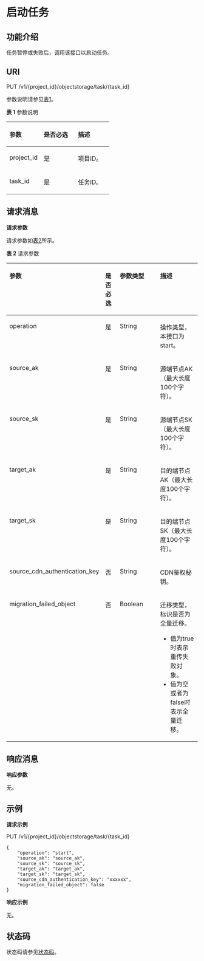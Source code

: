 # 启动任务<a name="oms_api_0016"></a>

## 功能介绍<a name="section29415884"></a>

任务暂停或失败后，调用该接口以启动任务。

## URI<a name="section63416368"></a>

PUT /v1/\{project\_id\}/objectstorage/task/\{task\_id\}

参数说明请参见[表1](#table48602288)。

**表 1**  参数说明

<a name="table48602288"></a>
<table><thead align="left"><tr id="row53442317"><th class="cellrowborder" valign="top" width="33.33333333333333%" id="mcps1.2.4.1.1"><p id="p33860402"><a name="p33860402"></a><a name="p33860402"></a>参数</p>
</th>
<th class="cellrowborder" valign="top" width="33.33333333333333%" id="mcps1.2.4.1.2"><p id="p58338056"><a name="p58338056"></a><a name="p58338056"></a>是否必选</p>
</th>
<th class="cellrowborder" valign="top" width="33.33333333333333%" id="mcps1.2.4.1.3"><p id="p27762102"><a name="p27762102"></a><a name="p27762102"></a>描述</p>
</th>
</tr>
</thead>
<tbody><tr id="row34137829"><td class="cellrowborder" valign="top" width="33.33333333333333%" headers="mcps1.2.4.1.1 "><p id="p13700797"><a name="p13700797"></a><a name="p13700797"></a>project_id</p>
</td>
<td class="cellrowborder" valign="top" width="33.33333333333333%" headers="mcps1.2.4.1.2 "><p id="p14131123114107"><a name="p14131123114107"></a><a name="p14131123114107"></a>是</p>
</td>
<td class="cellrowborder" valign="top" width="33.33333333333333%" headers="mcps1.2.4.1.3 "><p id="p109055560105"><a name="p109055560105"></a><a name="p109055560105"></a>项目ID。</p>
</td>
</tr>
<tr id="row5791732161220"><td class="cellrowborder" valign="top" width="33.33333333333333%" headers="mcps1.2.4.1.1 "><p id="p2257205414"><a name="p2257205414"></a><a name="p2257205414"></a>task_id</p>
</td>
<td class="cellrowborder" valign="top" width="33.33333333333333%" headers="mcps1.2.4.1.2 "><p id="p102511202048"><a name="p102511202048"></a><a name="p102511202048"></a>是</p>
</td>
<td class="cellrowborder" valign="top" width="33.33333333333333%" headers="mcps1.2.4.1.3 "><p id="p72513209412"><a name="p72513209412"></a><a name="p72513209412"></a>任务ID。</p>
</td>
</tr>
</tbody>
</table>

## 请求消息<a name="section59634524"></a>

**请求参数**

请求参数如[表2](#table44689431)所示。

**表 2**  请求参数

<a name="table44689431"></a>
<table><thead align="left"><tr id="row56226836"><th class="cellrowborder" valign="top" width="30.073007300730076%" id="mcps1.2.5.1.1"><p id="p58079852"><a name="p58079852"></a><a name="p58079852"></a>参数</p>
</th>
<th class="cellrowborder" valign="top" width="9.780978097809781%" id="mcps1.2.5.1.2"><p id="p178105915218"><a name="p178105915218"></a><a name="p178105915218"></a>是否必选</p>
</th>
<th class="cellrowborder" valign="top" width="30.073007300730076%" id="mcps1.2.5.1.3"><p id="p6847548"><a name="p6847548"></a><a name="p6847548"></a>参数类型</p>
</th>
<th class="cellrowborder" valign="top" width="30.073007300730076%" id="mcps1.2.5.1.4"><p id="p30936422"><a name="p30936422"></a><a name="p30936422"></a>描述</p>
</th>
</tr>
</thead>
<tbody><tr id="row22822288"><td class="cellrowborder" valign="top" width="30.073007300730076%" headers="mcps1.2.5.1.1 "><p id="p36666067"><a name="p36666067"></a><a name="p36666067"></a>operation</p>
</td>
<td class="cellrowborder" valign="top" width="9.780978097809781%" headers="mcps1.2.5.1.2 "><p id="p37851259105215"><a name="p37851259105215"></a><a name="p37851259105215"></a>是</p>
</td>
<td class="cellrowborder" valign="top" width="30.073007300730076%" headers="mcps1.2.5.1.3 "><p id="p17161430"><a name="p17161430"></a><a name="p17161430"></a>String</p>
</td>
<td class="cellrowborder" valign="top" width="30.073007300730076%" headers="mcps1.2.5.1.4 "><p id="p54578237"><a name="p54578237"></a><a name="p54578237"></a>操作类型，本接口为start。</p>
</td>
</tr>
<tr id="row21442089"><td class="cellrowborder" valign="top" width="30.073007300730076%" headers="mcps1.2.5.1.1 "><p id="p59087616"><a name="p59087616"></a><a name="p59087616"></a>source_ak</p>
</td>
<td class="cellrowborder" valign="top" width="9.780978097809781%" headers="mcps1.2.5.1.2 "><p id="p157859594529"><a name="p157859594529"></a><a name="p157859594529"></a>是</p>
</td>
<td class="cellrowborder" valign="top" width="30.073007300730076%" headers="mcps1.2.5.1.3 "><p id="p21367612"><a name="p21367612"></a><a name="p21367612"></a>String</p>
</td>
<td class="cellrowborder" valign="top" width="30.073007300730076%" headers="mcps1.2.5.1.4 "><p id="p2491394"><a name="p2491394"></a><a name="p2491394"></a>源端节点AK（最大长度100个字符）。</p>
</td>
</tr>
<tr id="row22422552"><td class="cellrowborder" valign="top" width="30.073007300730076%" headers="mcps1.2.5.1.1 "><p id="p4287423"><a name="p4287423"></a><a name="p4287423"></a>source_sk</p>
</td>
<td class="cellrowborder" valign="top" width="9.780978097809781%" headers="mcps1.2.5.1.2 "><p id="p878713590521"><a name="p878713590521"></a><a name="p878713590521"></a>是</p>
</td>
<td class="cellrowborder" valign="top" width="30.073007300730076%" headers="mcps1.2.5.1.3 "><p id="p11736974"><a name="p11736974"></a><a name="p11736974"></a>String</p>
</td>
<td class="cellrowborder" valign="top" width="30.073007300730076%" headers="mcps1.2.5.1.4 "><p id="p32424647"><a name="p32424647"></a><a name="p32424647"></a>源端节点SK（最大长度100个字符）。</p>
</td>
</tr>
<tr id="row23386368"><td class="cellrowborder" valign="top" width="30.073007300730076%" headers="mcps1.2.5.1.1 "><p id="p15247616"><a name="p15247616"></a><a name="p15247616"></a>target_ak</p>
</td>
<td class="cellrowborder" valign="top" width="9.780978097809781%" headers="mcps1.2.5.1.2 "><p id="p20790195914529"><a name="p20790195914529"></a><a name="p20790195914529"></a>是</p>
</td>
<td class="cellrowborder" valign="top" width="30.073007300730076%" headers="mcps1.2.5.1.3 "><p id="p27097356"><a name="p27097356"></a><a name="p27097356"></a>String</p>
</td>
<td class="cellrowborder" valign="top" width="30.073007300730076%" headers="mcps1.2.5.1.4 "><p id="p14377323"><a name="p14377323"></a><a name="p14377323"></a>目的端节点AK（最大长度100个字符）。</p>
</td>
</tr>
<tr id="row62287048"><td class="cellrowborder" valign="top" width="30.073007300730076%" headers="mcps1.2.5.1.1 "><p id="p12086140"><a name="p12086140"></a><a name="p12086140"></a>target_sk</p>
</td>
<td class="cellrowborder" valign="top" width="9.780978097809781%" headers="mcps1.2.5.1.2 "><p id="p5792125965219"><a name="p5792125965219"></a><a name="p5792125965219"></a>是</p>
</td>
<td class="cellrowborder" valign="top" width="30.073007300730076%" headers="mcps1.2.5.1.3 "><p id="p39453247"><a name="p39453247"></a><a name="p39453247"></a>String</p>
</td>
<td class="cellrowborder" valign="top" width="30.073007300730076%" headers="mcps1.2.5.1.4 "><p id="p13871385"><a name="p13871385"></a><a name="p13871385"></a>目的端节点SK（最大长度100个字符）。</p>
</td>
</tr>
<tr id="row31159287487"><td class="cellrowborder" valign="top" width="30.073007300730076%" headers="mcps1.2.5.1.1 "><p id="p11535342482"><a name="p11535342482"></a><a name="p11535342482"></a>source_cdn_authentication_key</p>
</td>
<td class="cellrowborder" valign="top" width="9.780978097809781%" headers="mcps1.2.5.1.2 "><p id="p079545916523"><a name="p079545916523"></a><a name="p079545916523"></a>否</p>
</td>
<td class="cellrowborder" valign="top" width="30.073007300730076%" headers="mcps1.2.5.1.3 "><p id="p515373413481"><a name="p515373413481"></a><a name="p515373413481"></a>String</p>
</td>
<td class="cellrowborder" valign="top" width="30.073007300730076%" headers="mcps1.2.5.1.4 "><p id="p1215317343481"><a name="p1215317343481"></a><a name="p1215317343481"></a>CDN鉴权秘钥。</p>
</td>
</tr>
<tr id="row3495153113316"><td class="cellrowborder" valign="top" width="30.073007300730076%" headers="mcps1.2.5.1.1 "><p id="p8495155323313"><a name="p8495155323313"></a><a name="p8495155323313"></a>migration_failed_object</p>
</td>
<td class="cellrowborder" valign="top" width="9.780978097809781%" headers="mcps1.2.5.1.2 "><p id="p1949511536337"><a name="p1949511536337"></a><a name="p1949511536337"></a>否</p>
</td>
<td class="cellrowborder" valign="top" width="30.073007300730076%" headers="mcps1.2.5.1.3 "><p id="p12495165312333"><a name="p12495165312333"></a><a name="p12495165312333"></a>Boolean</p>
</td>
<td class="cellrowborder" valign="top" width="30.073007300730076%" headers="mcps1.2.5.1.4 "><p id="p948818417306"><a name="p948818417306"></a><a name="p948818417306"></a>迁移类型，标识是否为全量迁移。</p>
<a name="ul124381216133011"></a><a name="ul124381216133011"></a><ul id="ul124381216133011"><li>值为true时表示重传失败对象。</li><li>值为空或者为false时表示全量迁移。</li></ul>
</td>
</tr>
</tbody>
</table>

## 响应消息<a name="section66948675"></a>

**响应参数**

无。

## 示例<a name="section65667169"></a>

**请求示例**

PUT /v1/\{project\_id\}/objectstorage/task/\{task\_id\}

```
{ 
    "operation": "start",  
    "source_ak": "source_ak",  
    "source_sk": "source_sk",  
    "target_ak": "target_ak",  
    "target_sk": "target_sk", 
    "source_cdn_authentication_key": "xxxxxx",
    "migration_failed_object": false
}
```

**响应示例**

无。

## 状态码<a name="section60897649"></a>

状态码请参见[状态码](状态码.md)。

